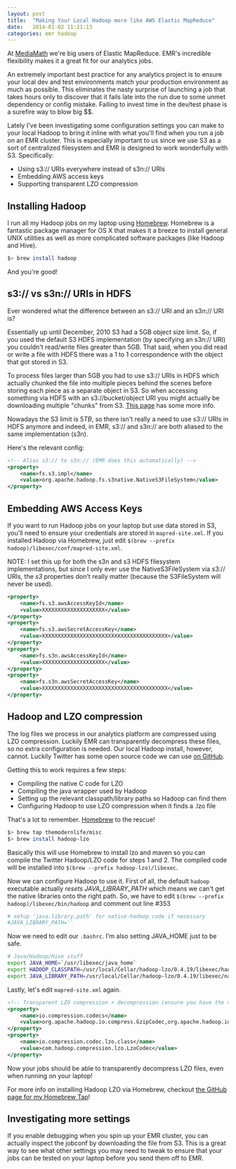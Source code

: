 ```yaml
---
layout: post
title:  "Making Your Local Hadoop more like AWS Elastic MapReduce"
date:   2014-01-02 11:21:13
categories: emr hadoop
---
```


At [MediaMath][mediamath] we're big users of Elastic MapReduce.  EMR's incredible flexibility makes it a great fit for our analytics jobs.

An extremely important best practice for any analytics project is to ensure your local dev and test environments match your production environment as much as possible.  This eliminates the nasty surprise of launching a job that takes hours only to discover that it fails late into the run due to some unmet dependency or config mistake.  Failing to invest time in the dev/test phase is a surefire way to blow big $$.

Lately I've been investigating some configuration settings you can make to your local Hadoop to bring it inline with what you'll find when you run a job on an EMR cluster.  This is especially important to us since we use S3 as a sort of centralized filesystem and EMR is designed to work wonderfully with S3.  Specifically:

- Using s3:// URIs everywhere instead of s3n:// URIs
- Embedding AWS access keys
- Supporting transparent LZO compression


Installing Hadoop
-----------------

I run all my Hadoop jobs on my laptop using [Homebrew][homebrew].  Homebrew is a fantastic package manager for OS X that makes it a breeze to install general UNIX utilities as well as more complicated software packages (like Hadoop and Hive).

```bash
$> brew install hadoop
```

And you're good!


s3:// vs s3n:// URIs in HDFS
----------------------------

Ever wondered what the difference between an s3:// URI and an s3n:// URI is?  

Essentially up until December, 2010 S3 had a 5GB object size limit.  So, if you used the default S3 HDFS implementation (by specifying an s3n:// URI) you couldn't read/write files greater than 5GB.  That said, when you did read or write a file with HDFS there was a 1 to 1 correspondence with the object that got stored in S3.  

To process files larger than 5GB you had to use s3:// URIs in HDFS which actually chunked the file into multiple pieces behind the scenes before storing each piece as a separate object in S3.  So when accessing something via HDFS with an s3://bucket/object URI you might actually be downloading multiple "chunks" from S3.  [This page](http://wiki.apache.org/hadoop/AmazonS3) has some more info.

Nowadays the S3 limit is 5*TB*, so there isn't really a need to use s3:// URIs in HDFS anymore and indeed, in EMR, s3:// and s3n:// are both aliased to the same implementation (s3n).

Here's the relevant config:

```xml
<!-- Alias s3:// to s3n:// (EMR does this automatically) -->
<property>
    <name>fs.s3.impl</name>
    <value>org.apache.hadoop.fs.s3native.NativeS3FileSystem</value>
</property>
```


Embedding AWS Access Keys
---------------

If you want to run Hadoop jobs on your laptop but use data stored in S3, you'll need to ensure your credentials are stored in `mapred-site.xml`.  If you installed Hadoop via Homebrew, just edit `$(brew --prefix hadoop)/libexec/conf/mapred-site.xml`.  

NOTE: I set this up for both the s3n and s3 HDFS filesystem implementations, but since I only ever use the NativeS3FileSystem via s3:// URIs, the *s3* properties don't really matter (because the S3FileSystem will never be used).

```xml
<property>
    <name>fs.s3.awsAccessKeyId</name>
    <value>XXXXXXXXXXXXXXXXXXXX</value>
</property>
<property>
    <name>fs.s3.awsSecretAccessKey</name>
    <value>XXXXXXXXXXXXXXXXXXXXXXXXXXXXXXXXXXXXXXXX</value>
</property>
<property>
    <name>fs.s3n.awsAccessKeyId</name>
    <value>XXXXXXXXXXXXXXXXXXXX</value>
</property>
<property>
    <name>fs.s3n.awsSecretAccessKey</name>
    <value>XXXXXXXXXXXXXXXXXXXXXXXXXXXXXXXXXXXXXXXX</value>
</property>
```


Hadoop and LZO compression
--------------------------

The log files we process in our analytics platform are compressed using LZO compression.  Luckily EMR can transparently decompress these files, so no extra configuration is needed.  Our local Hadoop install, however, cannot.  Luckily Twitter has some open source code we can use [on GitHub][twitter-lzo].

Getting this to work requires a few steps:

- Compiling the native C code for LZO
- Compiling the java wrapper used by Hadoop
- Setting up the relevant classpath/library paths so Hadoop can find them
- Configuring Hadoop to use LZO compression when it finds a .lzo file

That's a lot to remember.  [Homebrew][homebrew] to the rescue!

```bash
$> brew tap themodernlife/misc
$> brew install hadoop-lzo
```

Basically this will use Homebrew to install lzo and maven so you can compile the Twitter Hadoop/LZO code for steps 1 and 2.  The compiled code will be installed into `$(brew --prefix hadoop-lzo)/libexec`.

Now we can configure Hadoop to use it.  First of all, the default `hadoop` executable actually *resets JAVA_LIBRARY_PATH* which means we can't get the native libraries onto the right path.  So, we have to edit `$(brew --prefix hadoop)/libexec/bin/hadoop` and comment out line #353

```bash
# setup 'java.library.path' for native-hadoop code if necessary
#JAVA_LIBRARY_PATH=''
```

Now we need to edit our `.bashrc`.  I'm also setting JAVA_HOME just to be safe.

```bash
# Java/Hadoop/Hive stuff
export JAVA_HOME=`/usr/libexec/java_home`
export HADOOP_CLASSPATH=/usr/local/Cellar/hadoop-lzo/0.4.19/libexec/hadoop-lzo-0.4.19.jar:$HADOOP_CLASSPATH
export JAVA_LIBRARY_PATH=/usr/local/Cellar/hadoop-lzo/0.4.19/libexec/native/Mac_OS_X-x86_64-64/lib
```

Lastly, let's edit `mapred-site.xml` again.

```xml
<!-- Transparent LZO compression + decompression (ensure you have the native libs installed) -->
<property>
    <name>io.compression.codecs</name>
    <value>org.apache.hadoop.io.compress.GzipCodec,org.apache.hadoop.io.compress.DefaultCodec,com.hadoop.compression.lzo.LzoCodec,com.hadoop.compression.lzo.LzopCodec,org.apache.hadoop.io.compress.BZip2Codec</value>
</property>
<property>
    <name>io.compression.codec.lzo.class</name>
    <value>com.hadoop.compression.lzo.LzoCodec</value>
</property>
```

Now your jobs should be able to transparently decompress LZO files, even when running on your laptop!

For more info on installing Hadoop LZO via Homebrew, checkout [the GitHub page for my Homebrew Tap][themodernlife-homebrew-misc]!


Investigating more settings
---------------------------

If you enable debugging when you spin up your EMR cluster, you can actually inspect the jobconf by downloading the file from S3.  This is a great way to see what other settings you may need to tweak to ensure that your jobs can be tested on your laptop before you send them off to EMR.





[mediamath]: http://mediamath.com
[homebrew]: http://brew.sh
[twitter-lzo]: https://github.com/twitter/hadoop-lz
[themodernlife-homebrew-misc]: https://github.com/themodernlife/homebrew-misc
